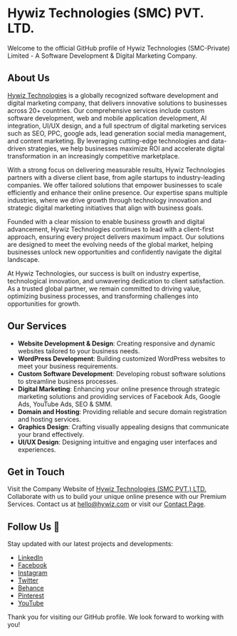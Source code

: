# Hywiz Technologies (SMC) PVT. LTD.

Welcome to the official GitHub profile of Hywiz Technologies (SMC-Private) Limited - A Software Development & Digital Marketing Company.

## About Us
<a href="https://hywiz.com" rel="dofollow">Hywiz Technologies</a> is a globally recognized software development and digital marketing company, that delivers innovative solutions to businesses across 20+ countries. Our comprehensive services include custom software development, web and mobile application development, AI integration, UI/UX design, and a full spectrum of digital marketing services such as SEO, PPC, google ads, lead generation social media management, and content marketing. By leveraging cutting-edge technologies and data-driven strategies, we help businesses maximize ROI and accelerate digital transformation in an increasingly competitive marketplace.

With a strong focus on delivering measurable results, Hywiz Technologies partners with a diverse client base, from agile startups to industry-leading companies. We offer tailored solutions that empower businesses to scale efficiently and enhance their online presence. Our expertise spans multiple industries, where we drive growth through technology innovation and strategic digital marketing initiatives that align with business goals.

Founded with a clear mission to enable business growth and digital advancement, Hywiz Technologies continues to lead with a client-first approach, ensuring every project delivers maximum impact. Our solutions are designed to meet the evolving needs of the global market, helping businesses unlock new opportunities and confidently navigate the digital landscape.

At Hywiz Technologies, our success is built on industry expertise, technological innovation, and unwavering dedication to client satisfaction. As a trusted global partner, we remain committed to driving value, optimizing business processes, and transforming challenges into opportunities for growth.

## Our Services
- **Website Development & Design**: Creating responsive and dynamic websites tailored to your business needs.
- **WordPress Development**: Building customized WordPress websites to meet your business requirements.
- **Custom Software Development**: Developing robust software solutions to streamline business processes.
- **Digital Marketing**: Enhancing your online presence through strategic marketing solutions and providing services of Facebook Ads, Google Ads, YouTube Ads, SEO & SMM.
- **Domain and Hosting**: Providing reliable and secure domain registration and hosting services.
- **Graphics Design**: Crafting visually appealing designs that communicate your brand effectively.
- **UI/UX Design**: Designing intuitive and engaging user interfaces and experiences.

## Get in Touch
Visit the Company Website of <a href="https://hywiz.com" rel="dofollow">Hywiz Technologies (SMC PVT.) LTD.</a> Collaborate with us to build your unique online presence with our Premium Services. Contact us at [hello@hywiz.com](mailto:hello@hywiz.com) or visit our <a href="https://hywiz.com" rel="dofollow">Contact Page</a>.

## Follow Us 📱
Stay updated with our latest projects and developments:
- [LinkedIn](https://www.linkedin.com/company/hywiz-technologies/)
- [Facebook](https://www.facebook.com/HywizTechnologies/)
- [Instagram](https://www.instagram.com/hywiztechnologies/)
- [Twitter](https://x.com/hywiztechnology)
- [Behance](https://www.behance.net/hywiz)
- [Pinterest](https://www.pinterest.com/hywiztechnologies/)
- [YouTube](https://www.youtube.com/@hywiztechnologies)

Thank you for visiting our GitHub profile. We look forward to working with you!
